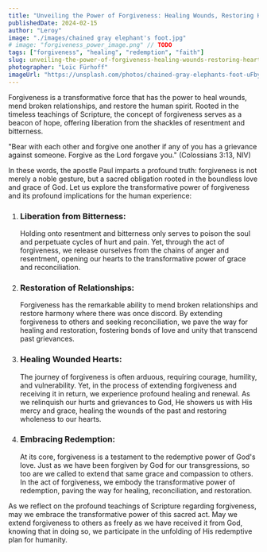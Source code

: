 ```yaml
---
title: "Unveiling the Power of Forgiveness: Healing Wounds, Restoring Hearts"
publishedDate: 2024-02-15
author: "Leroy"
image: "./images/chained gray elephant's foot.jpg"
# image: "forgiveness_power_image.png" // TODO
tags: ["forgiveness", "healing", "redemption", "faith"]
slug: unveiling-the-power-of-forgiveness-healing-wounds-restoring-hearts
photographer: "Loïc Fürhoff"
imageUrl: "https://unsplash.com/photos/chained-gray-elephants-foot-uFbyUPgJ24U"
---
```


Forgiveness is a transformative force that has the power to heal wounds, mend broken relationships, and restore the human spirit. Rooted in the timeless teachings of Scripture, the concept of forgiveness serves as a beacon of hope, offering liberation from the shackles of resentment and bitterness.

"Bear with each other and forgive one another if any of you has a grievance against someone. Forgive as the Lord forgave you." (Colossians 3:13, NIV)

In these words, the apostle Paul imparts a profound truth: forgiveness is not merely a noble gesture, but a sacred obligation rooted in the boundless love and grace of God. Let us explore the transformative power of forgiveness and its profound implications for the human experience:

1. ### Liberation from Bitterness:

   Holding onto resentment and bitterness only serves to poison the soul and perpetuate cycles of hurt and pain. Yet, through the act of forgiveness, we release ourselves from the chains of anger and resentment, opening our hearts to the transformative power of grace and reconciliation.

2. ### Restoration of Relationships:

   Forgiveness has the remarkable ability to mend broken relationships and restore harmony where there was once discord. By extending forgiveness to others and seeking reconciliation, we pave the way for healing and restoration, fostering bonds of love and unity that transcend past grievances.

3. ### Healing Wounded Hearts:

   The journey of forgiveness is often arduous, requiring courage, humility, and vulnerability. Yet, in the process of extending forgiveness and receiving it in return, we experience profound healing and renewal. As we relinquish our hurts and grievances to God, He showers us with His mercy and grace, healing the wounds of the past and restoring wholeness to our hearts.

4. ### Embracing Redemption:
   At its core, forgiveness is a testament to the redemptive power of God's love. Just as we have been forgiven by God for our transgressions, so too are we called to extend that same grace and compassion to others. In the act of forgiveness, we embody the transformative power of redemption, paving the way for healing, reconciliation, and restoration.

As we reflect on the profound teachings of Scripture regarding forgiveness, may we embrace the transformative power of this sacred act. May we extend forgiveness to others as freely as we have received it from God, knowing that in doing so, we participate in the unfolding of His redemptive plan for humanity.
